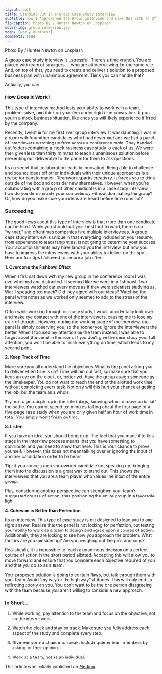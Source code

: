 ```yaml
---
layout: post
title: Standing Out in a Group Case Study Interview 
subtitle: How I Approached the Group Interview and Came Out with an Offer
fig-caption: Photo By / Hunter Newton on Unsplash
cover-img: group interview.jpg
tags: [work, business]
comments: true
---
```

Photo By / Hunter Newton on Unsplash

A group case study interview is…stressful. There’s a time crunch. You are placed with team of strangers — who are all interviewing for the same role. And, on top of that, you need to create and deliver a solution to a proposed business plan with unanimous agreement. Think you can handle that?

Actually, you can.

### How Does It Work?

This type of interview method tests your ability to work with a team, problem-solve, and think on your feet under rigid time constraints. It puts you in a mock business situation, like ones you will likely experience if hired by the company.

Recently, I went in for my first ever group interview. It was daunting. I was in a room with four other candidates who I had never met and we had a panel of interviewers watching us from across a conference table. They handed out folders containing a mock business case study to each of us. We were then given less than thirty minutes to reach a unanimous solution before presenting our deliverable to the panel for them to ask questions.

Its no secret that collaboration leads to innovation. Being able to challenge and bounce ideas off other individuals with their unique approaches is a recipe for transformation. Teamwork sparks creativity. It forces you to think outside of the box and consider new alternatives. However, when you’re collaborating with a group of other candidates in a case study interview, how do you demonstrate your competency without dominating the group? Or, how do you make sure your ideas are heard before time runs out?


### Succeeding

The good news about this type of interview is that more than one candidate can be hired. While you should put your best foot forward, there is no “winner,” and oftentimes companies hire multiple interviewees. A group case study interview is unique in that everything included on your resume, from experience to leadership titles, is not going to determine your success. Your accomplishments may have landed you the interview, but now you have to impress the interviewers with your ability to deliver on the spot. Here are four tips I followed to secure a job offer:


**1. Overcome the Fishbowl Effect**

When I first sat down with my new group in the conference room I was overwhelmed and distracted. It seemed like we were in a fishbowl. Two interviewers watched our every move as if they were scientists studying us. Was I speaking too much? Did they agree with our ideas? Watching the panel write notes as we worked only seemed to add to the stress of the interview.

Often while working through our case study, I would accidentally look over and make eye contact with one of the interviewers, causing me to lose my train of thought. However, during the working stage of the interview, the panel is simply observing you, so the sooner you ignore the interviewers the better. When I focused my attention on the team instead, I was able to forget about the panel in the room. If you don’t give the case study your full attention, you won’t be able to finish everything on time, which leads to my second point.


**2. Keep Track of Time**

Make sure you all understand the objectives. What is the panel asking you to deliver when time is up? Time will run out fast, so make sure that you keep an eye on the clock, or, better yet, have the group assign someone as the timekeeper. You do not want to reach the end of the allotted work time without completing every task. Not only will this hurt your chance at getting the job, but the team as a whole.

Try not to get caught up in the little things, knowing when to move on is half the battle. You cannot spend ten minutes talking about the first page of a five-page case study when you are only given half an hour of work time in total. You simply won’t finish on time.


**3. Listen**

If you have an idea, you should bring it up. The fact that you made it to this stage in the interview process means that you have something to contribute, and you need to show that here. This is your chance to prove yourself. However, this does not mean talking over or ignoring the input of another candidate in order to be heard.

Tip: If you notice a more introverted candidate not speaking up, bringing them into the discussion is a great way to stand out. This shows the interviewers that you are a team player who values the input of the entire group.

Plus, considering another perspective can strengthen your team’s suggested course of action, thus positioning the entire group in a favorable light.


**4. Cohesion is Better than Perfection**

Its an interview. This type of case study is not designed to lead you to one right answer. Realize that the panel is not looking for perfection, but testing your ability to work as a team to design and agree upon a course of action. Additionally, they are looking to see how you approach the problem. What factors are you considering? Are you weighing out the pros and cons?

Realistically, it is impossible to reach a unanimous decision on a perfect course of action in the short period allotted. Accepting this will allow you to move forward and ensure that you complete each objective required of you and that you do so as a team.

Your proposed solution is going to contain flaws, but talk through them with your team. Avoid “my way or the high way” attitudes. This will only end up reflecting poorly on you. You don’t want to be the one person disagreeing with the team because you aren’t willing to consider a new approach.

### In Short…

1. While working, pay attention to the team and focus on the objective, not on the interviewers.

2. Watch the clock and stay on track. Make sure you fully address each aspect of the study and complete every step.

3. Give everyone a chance to speak. Include quieter team members by asking for their opinion.

4. Work as a team, not as an individual.

This article was initially published on [Medium](https://medium.com/the-kickstarter/standing-out-in-a-group-case-study-interview-ea10c935e419). 
